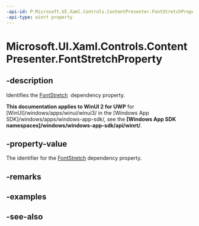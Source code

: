 ```yaml
---
-api-id: P:Microsoft.UI.Xaml.Controls.ContentPresenter.FontStretchProperty
-api-type: winrt property
---
```


<!-- Property syntax
public Windows.UI.Xaml.DependencyProperty FontStretchProperty { get; }
-->

# Microsoft.UI.Xaml.Controls.ContentPresenter.FontStretchProperty

## -description
Identifies the [FontStretch](contentpresenter_fontstretch.md)  dependency property.

**This documentation applies to WinUI 2 for UWP** for [WinUI]/windows/apps/winui/winui3/ in the [Windows App SDK]/windows/apps/windows-app-sdk/, see the **[Windows App SDK namespaces]/windows/windows-app-sdk/api/winrt/**.

## -property-value
The identifier for the [FontStretch](contentpresenter_fontstretch.md) dependency property.

## -remarks

## -examples

## -see-also
